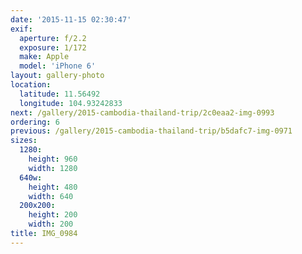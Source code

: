 ```yaml
---
date: '2015-11-15 02:30:47'
exif:
  aperture: f/2.2
  exposure: 1/172
  make: Apple
  model: 'iPhone 6'
layout: gallery-photo
location:
  latitude: 11.56492
  longitude: 104.93242833
next: /gallery/2015-cambodia-thailand-trip/2c0eaa2-img-0993
ordering: 6
previous: /gallery/2015-cambodia-thailand-trip/b5dafc7-img-0971
sizes:
  1280:
    height: 960
    width: 1280
  640w:
    height: 480
    width: 640
  200x200:
    height: 200
    width: 200
title: IMG_0984
---
```

